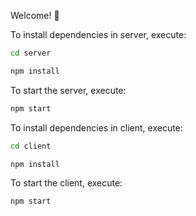 Welcome! 🚀

To install dependencies in server, execute:

```sh
cd server
```

```sh
npm install
```

To start the server, execute:

```sh
npm start
```

To install dependencies in client, execute:

```sh
cd client
```

```sh
npm install
```

To start the client, execute:

```sh
npm start
```